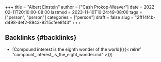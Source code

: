 +++
title = "Albert Einstein"
author = ["Cash Prokop-Weaver"]
date = 2022-02-11T20:10:00-08:00
lastmod = 2023-11-10T10:24:49-08:00
tags = ["person", "person"]
categories = ["person"]
draft = false
slug = "2ff14f4b-d498-4ef2-8943-9215cfee8f43"
+++

## Backlinks {#backlinks}

-   [Compound interest is the eighth wonder of the world]({{< relref "compount_interest_is_the_eight_wonder.md" >}})
